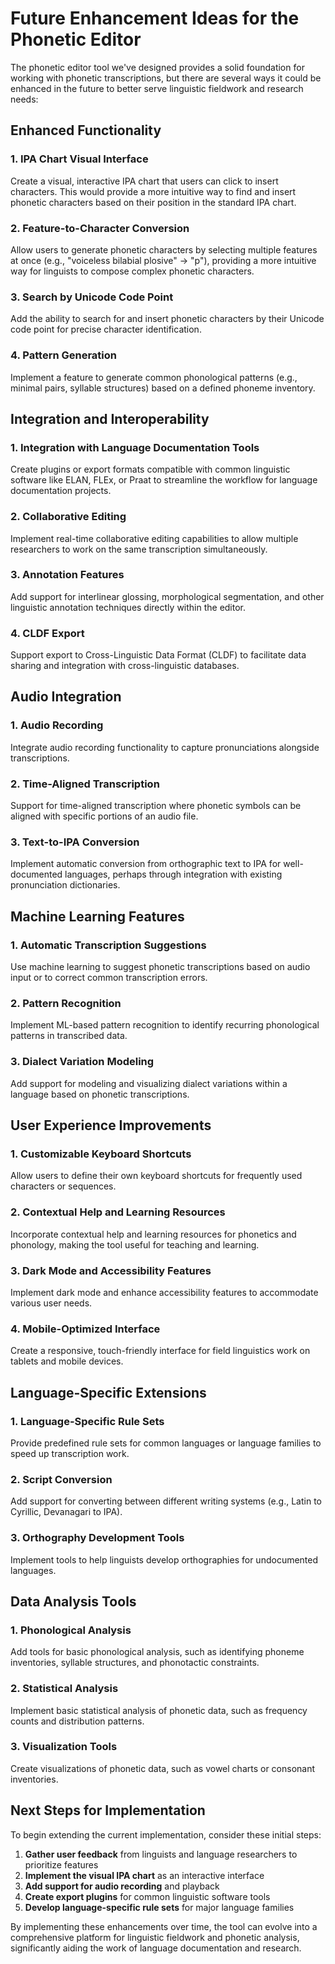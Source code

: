 # Future Enhancement Ideas for the Phonetic Editor

The phonetic editor tool we've designed provides a solid foundation for working with phonetic transcriptions, but there are several ways it could be enhanced in the future to better serve linguistic fieldwork and research needs:

## Enhanced Functionality

### 1. IPA Chart Visual Interface

Create a visual, interactive IPA chart that users can click to insert characters. This would provide a more intuitive way to find and insert phonetic characters based on their position in the standard IPA chart.

### 2. Feature-to-Character Conversion

Allow users to generate phonetic characters by selecting multiple features at once (e.g., "voiceless bilabial plosive" → "p"), providing a more intuitive way for linguists to compose complex phonetic characters.

### 3. Search by Unicode Code Point

Add the ability to search for and insert phonetic characters by their Unicode code point for precise character identification.

### 4. Pattern Generation

Implement a feature to generate common phonological patterns (e.g., minimal pairs, syllable structures) based on a defined phoneme inventory.

## Integration and Interoperability

### 1. Integration with Language Documentation Tools

Create plugins or export formats compatible with common linguistic software like ELAN, FLEx, or Praat to streamline the workflow for language documentation projects.

### 2. Collaborative Editing

Implement real-time collaborative editing capabilities to allow multiple researchers to work on the same transcription simultaneously.

### 3. Annotation Features

Add support for interlinear glossing, morphological segmentation, and other linguistic annotation techniques directly within the editor.

### 4. CLDF Export

Support export to Cross-Linguistic Data Format (CLDF) to facilitate data sharing and integration with cross-linguistic databases.

## Audio Integration

### 1. Audio Recording

Integrate audio recording functionality to capture pronunciations alongside transcriptions.

### 2. Time-Aligned Transcription

Support for time-aligned transcription where phonetic symbols can be aligned with specific portions of an audio file.

### 3. Text-to-IPA Conversion

Implement automatic conversion from orthographic text to IPA for well-documented languages, perhaps through integration with existing pronunciation dictionaries.

## Machine Learning Features

### 1. Automatic Transcription Suggestions

Use machine learning to suggest phonetic transcriptions based on audio input or to correct common transcription errors.

### 2. Pattern Recognition

Implement ML-based pattern recognition to identify recurring phonological patterns in transcribed data.

### 3. Dialect Variation Modeling

Add support for modeling and visualizing dialect variations within a language based on phonetic transcriptions.

## User Experience Improvements

### 1. Customizable Keyboard Shortcuts

Allow users to define their own keyboard shortcuts for frequently used characters or sequences.

### 2. Contextual Help and Learning Resources

Incorporate contextual help and learning resources for phonetics and phonology, making the tool useful for teaching and learning.

### 3. Dark Mode and Accessibility Features

Implement dark mode and enhance accessibility features to accommodate various user needs.

### 4. Mobile-Optimized Interface

Create a responsive, touch-friendly interface for field linguistics work on tablets and mobile devices.

## Language-Specific Extensions

### 1. Language-Specific Rule Sets

Provide predefined rule sets for common languages or language families to speed up transcription work.

### 2. Script Conversion

Add support for converting between different writing systems (e.g., Latin to Cyrillic, Devanagari to IPA).

### 3. Orthography Development Tools

Implement tools to help linguists develop orthographies for undocumented languages.

## Data Analysis Tools

### 1. Phonological Analysis

Add tools for basic phonological analysis, such as identifying phoneme inventories, syllable structures, and phonotactic constraints.

### 2. Statistical Analysis

Implement basic statistical analysis of phonetic data, such as frequency counts and distribution patterns.

### 3. Visualization Tools

Create visualizations of phonetic data, such as vowel charts or consonant inventories.

## Next Steps for Implementation

To begin extending the current implementation, consider these initial steps:

1. **Gather user feedback** from linguists and language researchers to prioritize features
2. **Implement the visual IPA chart** as an interactive interface
3. **Add support for audio recording** and playback
4. **Create export plugins** for common linguistic software tools
5. **Develop language-specific rule sets** for major language families

By implementing these enhancements over time, the tool can evolve into a comprehensive platform for linguistic fieldwork and phonetic analysis, significantly aiding the work of language documentation and research.
